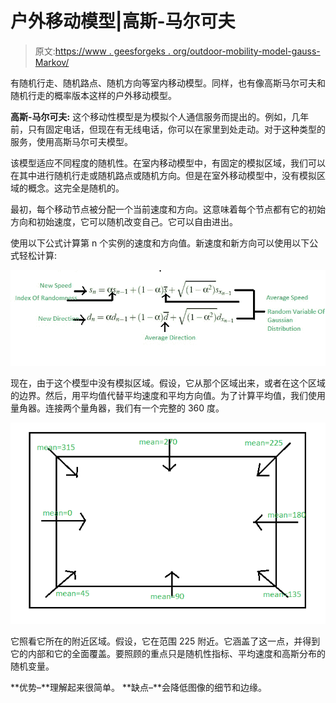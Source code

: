 # 户外移动模型|高斯-马尔可夫

> 原文:[https://www . geesforgeks . org/outdoor-mobility-model-gauss-Markov/](https://www.geeksforgeeks.org/outdoor-mobility-model-gauss-markov/)

有随机行走、随机路点、随机方向等室内移动模型。同样，也有像高斯马尔可夫和随机行走的概率版本这样的户外移动模型。

**高斯-马尔可夫:**
这个移动性模型是为模拟个人通信服务而提出的。例如，几年前，只有固定电话，但现在有无线电话，你可以在家里到处走动。对于这种类型的服务，使用高斯马尔可夫模型。

该模型适应不同程度的随机性。在室内移动模型中，有固定的模拟区域，我们可以在其中进行随机行走或随机路点或随机方向。但是在室外移动模型中，没有模拟区域的概念。这完全是随机的。

最初，每个移动节点被分配一个当前速度和方向。这意味着每个节点都有它的初始方向和初始速度，它可以随机改变自己。它可以自由进出。

使用以下公式计算第 n 个实例的速度和方向值。新速度和新方向可以使用以下公式轻松计算:

![](img/ee0aecb7ba778aaa6125a68bfddc641e.png)

现在，由于这个模型中没有模拟区域。假设，它从那个区域出来，或者在这个区域的边界。然后，用平均值代替平均速度和平均方向值。为了计算平均值，我们使用量角器。连接两个量角器，我们有一个完整的 360 度。

![](img/3080b3a0d85f44098dade8fc531a2f8b.png)

它照看它所在的附近区域。假设，它在范围 225 附近。它涵盖了这一点，并得到它的内部和它的全面覆盖。要照顾的重点只是随机性指标、平均速度和高斯分布的随机变量。

**优势–**理解起来很简单。
**缺点–**会降低图像的细节和边缘。